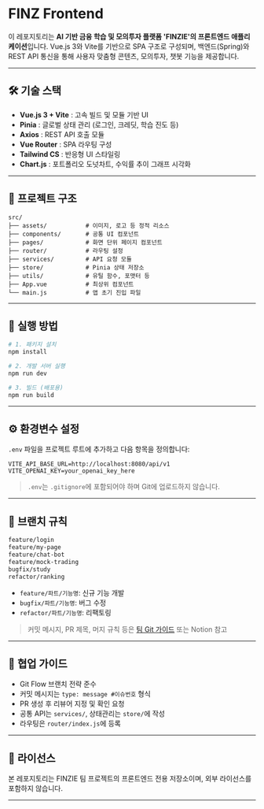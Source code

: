 # FINZ Frontend 

이 레포지토리는 **AI 기반 금융 학습 및 모의투자 플랫폼 'FINZIE'의 프론트엔드 애플리케이션**입니다. Vue.js 3와 Vite를 기반으로 SPA 구조로 구성되며, 백엔드(Spring)와 REST API 통신을 통해 사용자 맞춤형 콘텐츠, 모의투자, 챗봇 기능을 제공합니다.

---

## 🛠 기술 스택

- **Vue.js 3 + Vite** : 고속 빌드 및 모듈 기반 UI
- **Pinia** : 글로벌 상태 관리 (로그인, 크레딧, 학습 진도 등)
- **Axios** : REST API 호출 모듈
- **Vue Router** : SPA 라우팅 구성
- **Tailwind CS**  : 반응형 UI 스타일링
- **Chart.js** : 포트폴리오 도넛차트, 수익률 추이 그래프 시각화

---

## 📁 프로젝트 구조

```
src/
├── assets/           # 이미지, 로고 등 정적 리소스
├── components/       # 공통 UI 컴포넌트
├── pages/            # 화면 단위 페이지 컴포넌트
├── router/           # 라우팅 설정
├── services/         # API 요청 모듈
├── store/            # Pinia 상태 저장소
├── utils/            # 유틸 함수, 포맷터 등
├── App.vue           # 최상위 컴포넌트
└── main.js           # 앱 초기 진입 파일
```

---

## 🚀 실행 방법

```bash
# 1. 패키지 설치
npm install

# 2. 개발 서버 실행
npm run dev

# 3. 빌드 (배포용)
npm run build
```

---

## ⚙️ 환경변수 설정

`.env` 파일을 프로젝트 루트에 추가하고 다음 항목을 정의합니다:

```
VITE_API_BASE_URL=http://localhost:8080/api/v1
VITE_OPENAI_KEY=your_openai_key_here
```

> `.env`는 `.gitignore`에 포함되어야 하며 Git에 업로드하지 않습니다.

---

## 🌿 브랜치 규칙

```bash
feature/login
feature/my-page
feature/chat-bot
feature/mock-trading
bugfix/study
refactor/ranking
```

- `feature/파트/기능명`: 신규 기능 개발
- `bugfix/파트/기능명`: 버그 수정
- `refactor/파트/기능명`: 리팩토링

> 커밋 메시지, PR 제목, 머지 규칙 등은 [팀 Git 가이드](../backend/README.md) 또는 Notion 참고

---

## 🤝 협업 가이드

- Git Flow 브랜치 전략 준수
- 커밋 메시지는 `type: message #이슈번호` 형식
- PR 생성 후 리뷰어 지정 및 확인 요청
- 공통 API는 `services/`, 상태관리는 `store/`에 작성
- 라우팅은 `router/index.js`에 등록

---


## 📄 라이선스

본 레포지토리는 FINZIE 팀 프로젝트의 프론트엔드 전용 저장소이며, 외부 라이선스를 포함하지 않습니다.

---
